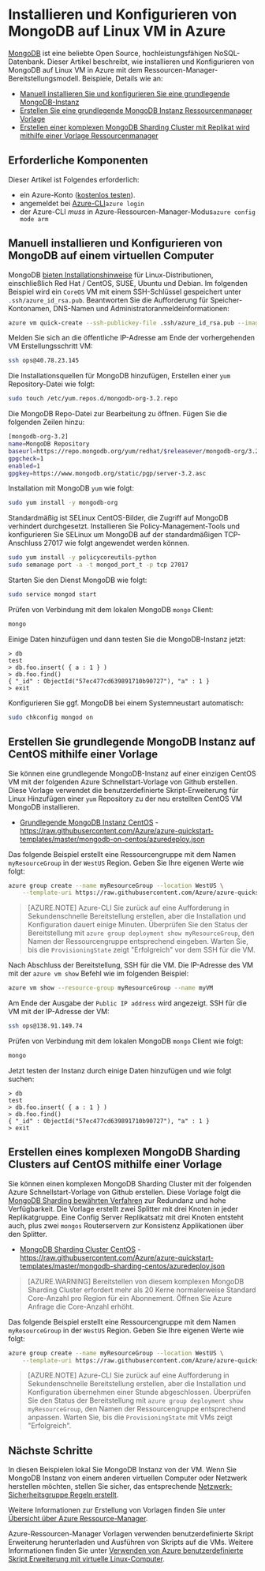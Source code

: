 <properties
   pageTitle="MongoDB auf Linux VM installieren | Microsoft Azure"
   description="Informationen Sie zum Installieren und Konfigurieren von MongoDB auf einer virtuellen Linux-Maschine in Azure mit dem Ressourcen-Manager-Bereitstellungsmodell."
   services="virtual-machines-linux"
   documentationCenter=""
   authors="iainfoulds"
   manager="timlt"
   editor=""/>

<tags
   ms.service="virtual-machines-linux"
   ms.devlang="na"
   ms.topic="article"
   ms.tgt_pltfrm="vm-linux"
   ms.workload="infrastructure"
   ms.date="09/29/2016"
   ms.author="iainfou"/>

# <a name="install-and-configure-mongodb-on-a-linux-vm-in-azure"></a>Installieren und Konfigurieren von MongoDB auf Linux VM in Azure
[MongoDB](http://www.mongodb.org) ist eine beliebte Open Source, hochleistungsfähigen NoSQL-Datenbank. Dieser Artikel beschreibt, wie installieren und Konfigurieren von MongoDB auf Linux VM in Azure mit dem Ressourcen-Manager-Bereitstellungsmodell. Beispiele, Details wie an:

- [Manuell installieren Sie und konfigurieren Sie eine grundlegende MongoDB-Instanz](#manually-install-and-configure-mongodb-on-a-vm)
- [Erstellen Sie eine grundlegende MongoDB Instanz Ressourcenmanager Vorlage](#create-basic-mongodb-instance-on-centos-using-a-template)
- [Erstellen einer komplexen MongoDB Sharding Cluster mit Replikat wird mithilfe einer Vorlage Ressourcenmanager](#create-a-complex-mongodb-sharded-cluster-on-centos-using-a-template)


## <a name="prerequisites"></a>Erforderliche Komponenten
Dieser Artikel ist Folgendes erforderlich:

- ein Azure-Konto ([kostenlos testen](https://azure.microsoft.com/pricing/free-trial/)).
- angemeldet bei [Azure-CLI](../xplat-cli-install.md)`azure login`
- der Azure-CLI *muss* in Azure-Ressourcen-Manager-Modus`azure config mode arm`


## <a name="manually-install-and-configure-mongodb-on-a-vm"></a>Manuell installieren und Konfigurieren von MongoDB auf einem virtuellen Computer
MongoDB [bieten Installationshinweise](https://docs.mongodb.com/manual/administration/install-on-linux/) für Linux-Distributionen, einschließlich Red Hat / CentOS, SUSE, Ubuntu und Debian. Im folgenden Beispiel wird ein `CoreOS` VM mit einem SSH-Schlüssel gespeichert unter `.ssh/azure_id_rsa.pub`. Beantworten Sie die Aufforderung für Speicher-Kontonamen, DNS-Namen und Administratoranmeldeinformationen:

```bash
azure vm quick-create --ssh-publickey-file .ssh/azure_id_rsa.pub --image-urn CentOS
```

Melden Sie sich an die öffentliche IP-Adresse am Ende der vorhergehenden VM Erstellungsschritt VM:

```bash
ssh ops@40.78.23.145
```

Die Installationsquellen für MongoDB hinzufügen, Erstellen einer `yum` Repository-Datei wie folgt:

```bash
sudo touch /etc/yum.repos.d/mongodb-org-3.2.repo
```

Die MongoDB Repo-Datei zur Bearbeitung zu öffnen. Fügen Sie die folgenden Zeilen hinzu:

```bash
[mongodb-org-3.2]
name=MongoDB Repository
baseurl=https://repo.mongodb.org/yum/redhat/$releasever/mongodb-org/3.2/x86_64/
gpgcheck=1
enabled=1
gpgkey=https://www.mongodb.org/static/pgp/server-3.2.asc
```

Installation mit MongoDB `yum` wie folgt:

```bash
sudo yum install -y mongodb-org
```

Standardmäßig ist SELinux CentOS-Bilder, die Zugriff auf MongoDB verhindert durchgesetzt. Installieren Sie Policy-Management-Tools und konfigurieren Sie SELinux um MongoDB auf der standardmäßigen TCP-Anschluss 27017 wie folgt angewendet werden können. 

```bash
sudo yum install -y policycoreutils-python
sudo semanage port -a -t mongod_port_t -p tcp 27017
```

Starten Sie den Dienst MongoDB wie folgt:

```bash
sudo service mongod start
```

Prüfen von Verbindung mit dem lokalen MongoDB `mongo` Client:

```bash
mongo
```

Einige Daten hinzufügen und dann testen Sie die MongoDB-Instanz jetzt:

```
> db
test
> db.foo.insert( { a : 1 } )  
> db.foo.find()  
{ "_id" : ObjectId("57ec477cd639891710b90727"), "a" : 1 }
> exit
```

Konfigurieren Sie ggf. MongoDB bei einem Systemneustart automatisch:

```bash
sudo chkconfig mongod on
```


## <a name="create-basic-mongodb-instance-on-centos-using-a-template"></a>Erstellen Sie grundlegende MongoDB Instanz auf CentOS mithilfe einer Vorlage
Sie können eine grundlegende MongoDB-Instanz auf einer einzigen CentOS VM mit der folgenden Azure Schnellstart-Vorlage von Github erstellen. Diese Vorlage verwendet die benutzerdefinierte Skript-Erweiterung für Linux Hinzufügen einer `yum` Repository zu der neu erstellten CentOS VM MongoDB installieren.

- [Grundlegende MongoDB Instanz CentOS](https://github.com/Azure/azure-quickstart-templates/tree/master/mongodb-on-centos) - https://raw.githubusercontent.com/Azure/azure-quickstart-templates/master/mongodb-on-centos/azuredeploy.json

Das folgende Beispiel erstellt eine Ressourcengruppe mit dem Namen `myResourceGroup` in der `WestUS` Region. Geben Sie Ihre eigenen Werte wie folgt:

```bash
azure group create --name myResourceGroup --location WestUS \
    --template-uri https://raw.githubusercontent.com/Azure/azure-quickstart-templates/master/mongodb-on-centos/azuredeploy.json
```

> [AZURE.NOTE] Azure-CLI Sie zurück auf eine Aufforderung in Sekundenschnelle Bereitstellung erstellen, aber die Installation und Konfiguration dauert einige Minuten. Überprüfen Sie den Status der Bereitstellung mit `azure group deployment show myResourceGroup`, den Namen der Ressourcengruppe entsprechend eingeben. Warten Sie, bis die `ProvisioningState` zeigt "Erfolgreich" vor dem SSH für die VM.

Nach Abschluss der Bereitstellung, SSH für die VM. Die IP-Adresse des VM mit der `azure vm show` Befehl wie im folgenden Beispiel:

```bash
azure vm show --resource-group myResourceGroup --name myVM
```

Am Ende der Ausgabe der `Public IP address` wird angezeigt. SSH für die VM mit der IP-Adresse der VM:

```bash
ssh ops@138.91.149.74
```

Prüfen von Verbindung mit dem lokalen MongoDB `mongo` Client wie folgt:

```bash
mongo
```

Jetzt testen der Instanz durch einige Daten hinzufügen und wie folgt suchen:

```
> db
test
> db.foo.insert( { a : 1 } )  
> db.foo.find()  
{ "_id" : ObjectId("57ec477cd639891710b90727"), "a" : 1 }
> exit
```


## <a name="create-a-complex-mongodb-sharded-cluster-on-centos-using-a-template"></a>Erstellen eines komplexen MongoDB Sharding Clusters auf CentOS mithilfe einer Vorlage
Sie können einen komplexen MongoDB Sharding Cluster mit der folgenden Azure Schnellstart-Vorlage von Github erstellen. Diese Vorlage folgt die [MongoDB Sharding bewährten Verfahren](https://docs.mongodb.com/manual/core/sharded-cluster-components/) zur Redundanz und hohe Verfügbarkeit. Die Vorlage erstellt zwei Splitter mit drei Knoten in jeder Replikatgruppe. Eine Config Server Replikatsatz mit drei Knoten entsteht auch, plus zwei `mongos` Routerservern zur Konsistenz Applikationen über den Splitter.

- [MongoDB Sharding Cluster CentOS](https://github.com/Azure/azure-quickstart-templates/tree/master/mongodb-sharding-centos) - https://raw.githubusercontent.com/Azure/azure-quickstart-templates/master/mongodb-sharding-centos/azuredeploy.json

> [AZURE.WARNING] Bereitstellen von diesem komplexen MongoDB Sharding Cluster erfordert mehr als 20 Kerne normalerweise Standard Core-Anzahl pro Region für ein Abonnement. Öffnen Sie Azure Anfrage die Core-Anzahl erhöht.

Das folgende Beispiel erstellt eine Ressourcengruppe mit dem Namen `myResourceGroup` in der `WestUS` Region. Geben Sie Ihre eigenen Werte wie folgt:

```bash
azure group create --name myResourceGroup --location WestUS \
    --template-uri https://raw.githubusercontent.com/Azure/azure-quickstart-templates/master/mongodb-sharding-centos/azuredeploy.json
```

> [AZURE.NOTE] Azure-CLI Sie zurück auf eine Aufforderung in Sekundenschnelle Bereitstellung erstellen, aber die Installation und Konfiguration übernehmen einer Stunde abgeschlossen. Überprüfen Sie den Status der Bereitstellung mit `azure group deployment show myResourceGroup`, den Namen der Ressourcengruppe entsprechend anpassen. Warten Sie, bis die `ProvisioningState` mit VMs zeigt "Erfolgreich".


## <a name="next-steps"></a>Nächste Schritte
In diesen Beispielen lokal Sie MongoDB Instanz von der VM. Wenn Sie MongoDB Instanz von einem anderen virtuellen Computer oder Netzwerk herstellen möchten, stellen Sie sicher, das entsprechende [Netzwerk-Sicherheitsgruppe Regeln erstellt](virtual-machines-linux-nsg-quickstart.md).

Weitere Informationen zur Erstellung von Vorlagen finden Sie unter [Übersicht über Azure Ressource-Manager](../azure-resource-manager/resource-group-overview.md).

Azure-Ressourcen-Manager Vorlagen verwenden benutzerdefinierte Skript Erweiterung herunterladen und Ausführen von Skripts auf die VMs. Weitere Informationen finden Sie unter [Verwenden von Azure benutzerdefinierte Skript Erweiterung mit virtuelle Linux-Computer](virtual-machines-linux-extensions-customscript.md).